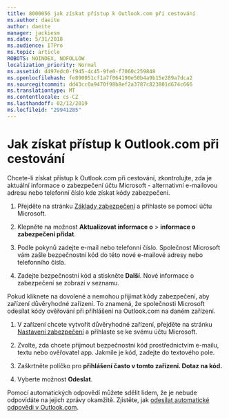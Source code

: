 ```yaml
---
title: 8000056 jak získat přístup k Outlook.com při cestování
ms.author: daeite
author: daeite
manager: jackiesm
ms.date: 5/31/2018
ms.audience: ITPro
ms.topic: article
ROBOTS: NOINDEX, NOFOLLOW
localization_priority: Normal
ms.assetid: d497edc0-f945-4c45-9fe0-f7060c259848
ms.openlocfilehash: fe890051cf1a7f064190e50b4a9b15e289a7dca2
ms.sourcegitcommit: dd43cc0a9470f98b8ef2a3787c823801d674c666
ms.translationtype: MT
ms.contentlocale: cs-CZ
ms.lasthandoff: 02/12/2019
ms.locfileid: "29941285"
---
```

# <a name="how-to-access-outlookcom-while-traveling"></a>Jak získat přístup k Outlook.com při cestování

Chcete-li získat přístup k Outlook.com při cestování, zkontrolujte, zda je aktuální informace o zabezpečení účtu Microsoft - alternativní e-mailovou adresu nebo telefonní číslo kde získat kódy zabezpečení.
  
1. Přejděte na stránku [Základy zabezpečení](https://go.microsoft.com/fwlink/p/?linkid=842325) a přihlaste se pomocí účtu Microsoft. 
    
2. Klepněte na možnost **Aktualizovat informace o** \> **informace o zabezpečení přidat**. 
    
3. Podle pokynů zadejte e-mail nebo telefonní číslo. Společnost Microsoft vám zašle bezpečnostní kód do této nové e-mailové adresy nebo telefonního čísla.
    
4. Zadejte bezpečnostní kód a stiskněte **Další**. Nové informace o zabezpečení se zobrazí v seznamu. 
    
Pokud kliknete na dovolené a nemohou přijímat kódy zabezpečení, aby zařízení důvěryhodné zařízení. To znamená, že společnosti Microsoft odesílat kódy ověřování při přihlášení na Outlook.com na daném zařízení.
  
1. V zařízení chcete vytvořit důvěryhodné zařízení, přejděte na stránku [Nastavení zabezpečení](https://go.microsoft.com/fwlink/p/?linkid=2002000&amp;clcid=0x409) a přihlaste se ke svému účtu Microsoft. 
    
2. Zvolte, zda chcete přijmout bezpečnostní kód prostřednictvím e-mailu, textu nebo ověřovatel app. Jakmile je kód, zadejte do textového pole.
    
3. Zaškrtněte políčko pro **přihlášení často v tomto zařízení. Dotaz na kód.**
    
4. Vyberte možnost **Odeslat**. 
    
Pomocí automatických odpovědí můžete sdělit lidem, že je nebude odpovídáte na jejich zprávy okamžitě. Zjistěte, jak [odesílat automatické odpovědi v Outlook.com](https://go.microsoft.com/fwlink/p/?linkid=2002100&amp;clcid=0x409).
  

